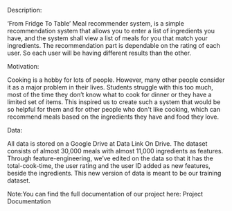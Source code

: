 Description:

‘From Fridge To Table’ Meal recommender system, is a simple recommendation system that allows you to enter a list of ingredients you have, and the system shall view a list of meals for you that match your ingredients. The recommendation part is dependable on the rating of each user. So each user will be having different results than the other. 

Motivation:

Cooking is a hobby for lots of people. However, many other people consider it as a major problem in their lives. Students struggle with this too much, most of the time they don’t know what to cook for dinner or they have a limited set of items. This inspired us to create such a system that would be so helpful for them and for other people who don't like cooking, which can recommend meals based on the ingredients they have and food they love. 

Data:

 All data is stored on a Google Drive at Data Link On Drive. The dataset consists of almost 30,000 meals with almost 11,000 ingredients as features. Through feature-engineering, we’ve edited on the data so that it has the total-cook-time, the user rating and the user ID added as new features, beside the ingredients. This new version of data is meant to be our training dataset. 

Note:You can find the full documentation of our project here: Project Documentation




